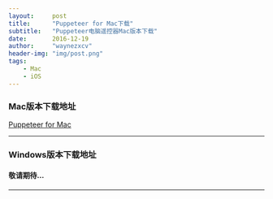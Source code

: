 ```yaml
---
layout:     post
title:      "Puppeteer for Mac下载"
subtitle:   "Puppeteer电脑遥控器Mac版本下载"
date:       2016-12-19
author:     "waynezxcv"
header-img: "img/post.png"
tags:
    - Mac
    - iOS
---
```





### Mac版本下载地址

[Puppeteer for Mac](http://waynezxcv.oss-cn-shenzhen.aliyuncs.com/Puppeteer_for_Mac.dmg)


***


### Windows版本下载地址

#### 敬请期待...


***


